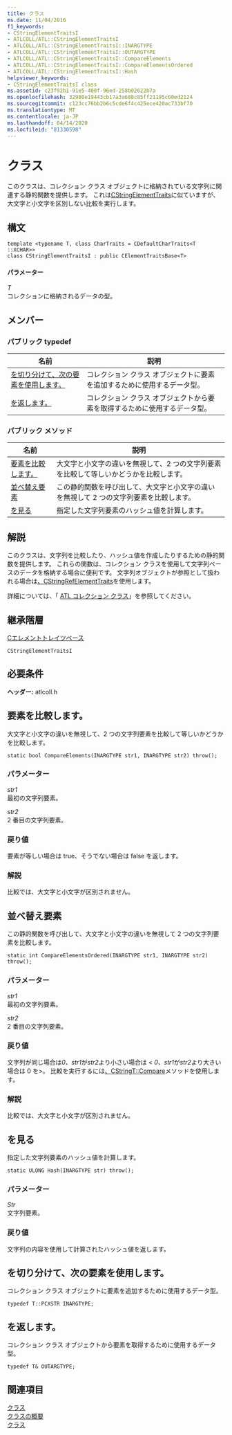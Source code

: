 ```yaml
---
title: クラス
ms.date: 11/04/2016
f1_keywords:
- CStringElementTraitsI
- ATLCOLL/ATL::CStringElementTraitsI
- ATLCOLL/ATL::CStringElementTraitsI::INARGTYPE
- ATLCOLL/ATL::CStringElementTraitsI::OUTARGTYPE
- ATLCOLL/ATL::CStringElementTraitsI::CompareElements
- ATLCOLL/ATL::CStringElementTraitsI::CompareElementsOrdered
- ATLCOLL/ATL::CStringElementTraitsI::Hash
helpviewer_keywords:
- CStringElementTraitsI class
ms.assetid: c23f92b1-91e5-400f-96ed-258b02622b7a
ms.openlocfilehash: 32980e19443cb17a3a688c85ff21195c60ed2124
ms.sourcegitcommit: c123cc76bb2b6c5cde6f4c425ece420ac733bf70
ms.translationtype: MT
ms.contentlocale: ja-JP
ms.lasthandoff: 04/14/2020
ms.locfileid: "81330598"
---
```

# <a name="cstringelementtraitsi-class"></a>クラス

このクラスは、コレクション クラス オブジェクトに格納されている文字列に関連する静的関数を提供します。 これは[CStringElementTraits](../../atl/reference/cstringelementtraits-class.md)に似ていますが、大文字と小文字を区別しない比較を実行します。

## <a name="syntax"></a>構文

```
template <typename T, class CharTraits = CDefaultCharTraits<T ::XCHAR>>
class CStringElementTraitsI : public CElementTraitsBase<T>
```

#### <a name="parameters"></a>パラメーター

*T*<br/>
コレクションに格納されるデータの型。

## <a name="members"></a>メンバー

### <a name="public-typedefs"></a>パブリック typedef

|名前|説明|
|----------|-----------------|
|[を切り分けて、次の要素を使用します。](#inargtype)|コレクション クラス オブジェクトに要素を追加するために使用するデータ型。|
|[を返します。](#outargtype)|コレクション クラス オブジェクトから要素を取得するために使用するデータ型。|

### <a name="public-methods"></a>パブリック メソッド

|名前|説明|
|----------|-----------------|
|[要素を比較します。](#compareelements)|大文字と小文字の違いを無視して、2 つの文字列要素を比較して等しいかどうかを比較します。|
|[並べ替え要素](#compareelementsordered)|この静的関数を呼び出して、大文字と小文字の違いを無視して 2 つの文字列要素を比較します。|
|[を見る](#hash)|指定した文字列要素のハッシュ値を計算します。|

## <a name="remarks"></a>解説

このクラスは、文字列を比較したり、ハッシュ値を作成したりするための静的関数を提供します。 これらの関数は、コレクション クラスを使用して文字列ベースのデータを格納する場合に便利です。 文字列オブジェクトが参照として扱われる場合は[、CStringRefElementTraits](../../atl/reference/cstringrefelementtraits-class.md)を使用します。

詳細については、「 [ATL コレクション クラス](../../atl/atl-collection-classes.md)」を参照してください。

## <a name="inheritance-hierarchy"></a>継承階層

[Cエレメントトレイツベース](../../atl/reference/celementtraitsbase-class.md)

`CStringElementTraitsI`

## <a name="requirements"></a>必要条件

**ヘッダー:** atlcoll.h

## <a name="cstringelementtraitsicompareelements"></a><a name="compareelements"></a>要素を比較します。

大文字と小文字の違いを無視して、2 つの文字列要素を比較して等しいかどうかを比較します。

```
static bool CompareElements(INARGTYPE str1, INARGTYPE str2) throw();
```

### <a name="parameters"></a>パラメーター

*str1*<br/>
最初の文字列要素。

*str2*<br/>
2 番目の文字列要素。

### <a name="return-value"></a>戻り値

要素が等しい場合は true、そうでない場合は false を返します。

### <a name="remarks"></a>解説

比較では、大文字と小文字が区別されません。

## <a name="cstringelementtraitsicompareelementsordered"></a><a name="compareelementsordered"></a>並べ替え要素

この静的関数を呼び出して、大文字と小文字の違いを無視して 2 つの文字列要素を比較します。

```
static int CompareElementsOrdered(INARGTYPE str1, INARGTYPE str2) throw();
```

### <a name="parameters"></a>パラメーター

*str1*<br/>
最初の文字列要素。

*str2*<br/>
2 番目の文字列要素。

### <a name="return-value"></a>戻り値

文字列が同じ場合は*0、str1*が*str2*より小さい場合は < *0、str1*が*str2*より大きい場合は 0 を>。 比較を実行するには[、CStringT::Compare](../../atl-mfc-shared/reference/cstringt-class.md#compare)メソッドを使用します。

### <a name="remarks"></a>解説

比較では、大文字と小文字が区別されません。

## <a name="cstringelementtraitsihash"></a><a name="hash"></a>を見る

指定した文字列要素のハッシュ値を計算します。

```
static ULONG Hash(INARGTYPE str) throw();
```

### <a name="parameters"></a>パラメーター

*Str*<br/>
文字列要素。

### <a name="return-value"></a>戻り値

文字列の内容を使用して計算されたハッシュ値を返します。

## <a name="cstringelementtraitsiinargtype"></a><a name="inargtype"></a>を切り分けて、次の要素を使用します。

コレクション クラス オブジェクトに要素を追加するために使用するデータ型。

```
typedef T::PCXSTR INARGTYPE;
```

## <a name="cstringelementtraitsioutargtype"></a><a name="outargtype"></a>を返します。

コレクション クラス オブジェクトから要素を取得するために使用するデータ型。

```
typedef T& OUTARGTYPE;
```

## <a name="see-also"></a>関連項目

[クラス](../../atl/reference/celementtraitsbase-class.md)<br/>
[クラスの概要](../../atl/atl-class-overview.md)<br/>
[クラス](../../atl/reference/cstringelementtraits-class.md)
